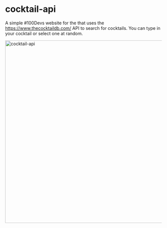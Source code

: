 # cocktail-api

A simple #100Devs website for the that uses the https://www.thecocktaildb.com/ API to search for cocktails. You can type in your cocktail or select one at random.

<img width="588" alt="cocktail-api" src="https://user-images.githubusercontent.com/19597150/169283488-1cbea301-73d3-4e64-a408-d128aced9515.png">



